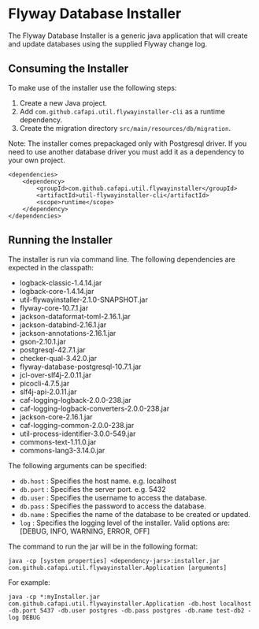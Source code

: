 # Flyway Database Installer

The Flyway Database Installer is a generic  java application that will create and update databases using the supplied Flyway change log.

## Consuming the Installer
To make use of the installer use the following steps:

1. Create a new Java project.
2. Add `com.github.cafapi.util.flywayinstaller-cli` as a runtime dependency.
3. Create the migration directory `src/main/resources/db/migration`.

Note: The installer comes prepackaged only with Postgresql driver. If you need to use another database driver you must add it as a 
dependency to your own project.

    <dependencies>
        <dependency>
            <groupId>com.github.cafapi.util.flywayinstaller</groupId>
            <artifactId>util-flywayinstaller-cli</artifactId>
            <scope>runtime</scope>
        </dependency>
    </dependencies>


## Running the Installer

The installer is run via command line. The following dependencies are expected in the classpath:

- logback-classic-1.4.14.jar
- logback-core-1.4.14.jar 
- util-flywayinstaller-2.1.0-SNAPSHOT.jar 
- flyway-core-10.7.1.jar 
- jackson-dataformat-toml-2.16.1.jar 
- jackson-databind-2.16.1.jar 
- jackson-annotations-2.16.1.jar 
- gson-2.10.1.jar 
- postgresql-42.7.1.jar 
- checker-qual-3.42.0.jar 
- flyway-database-postgresql-10.7.1.jar 
- jcl-over-slf4j-2.0.11.jar 
- picocli-4.7.5.jar 
- slf4j-api-2.0.11.jar 
- caf-logging-logback-2.0.0-238.jar 
- caf-logging-logback-converters-2.0.0-238.jar 
- jackson-core-2.16.1.jar 
- caf-logging-common-2.0.0-238.jar 
- util-process-identifier-3.0.0-549.jar 
- commons-text-1.11.0.jar 
- commons-lang3-3.14.0.jar

The following arguments can be specified:

*   `db.host`    : Specifies the host name.  e.g. localhost
*   `db.port`    : Specifies the server port.  e.g. 5432
*   `db.user`    : Specifies the username to access the database.
*   `db.pass`    : Specifies the password to access the database.
*   `db.name`    : Specifies the name of the database to be created or updated.
*   `log`        : Specifies the logging level of the installer. Valid options are: [DEBUG, INFO, WARNING, ERROR, OFF]

The command to run the jar will be in the following format:

    java -cp [system properties] <dependency-jars>:installer.jar com.github.cafapi.util.flywayinstaller.Application [arguments]

For example:

    java -cp *:myInstaller.jar com.github.cafapi.util.flywayinstaller.Application -db.host localhost -db.port 5437 -db.user postgres -db.pass postgres -db.name test-db2 -log DEBUG
